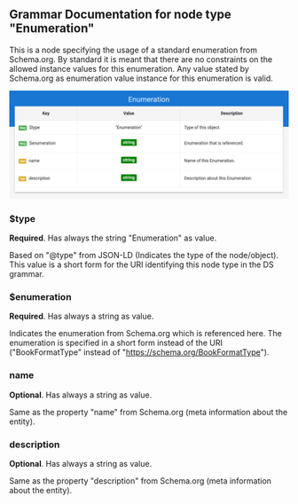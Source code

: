 ## Grammar Documentation for node type "Enumeration"

This is a node specifying the usage of a standard enumeration from Schema.org. By standard it is meant that there are no constraints on the allowed instance values for this enumeration. Any value stated by Schema.org as enumeration value instance for this enumeration is valid.

![Syntax diagram](./Images/Enumeration.png)

### $type
**Required**. Has always the string "Enumeration" as value.

Based on "@type" from JSON-LD (Indicates the type of the node/object). This value is a short form for the URI identifying this node type in the DS grammar.

### $enumeration
**Required**. Has always a string as value.

Indicates the enumeration from Schema.org which is referenced here. The enumeration is specified in a short form instead of the URI ("BookFormatType" instead of "https://schema.org/BookFormatType").

### name
**Optional**. Has always a string as value.

Same as the property "name" from Schema.org (meta information about the entity).

### description
**Optional**. Has always a string as value.

Same as the property "description" from Schema.org (meta information about the entity).
